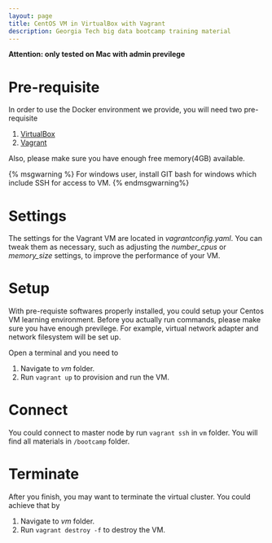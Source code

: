 ```yaml
---
layout: page
title: CentOS VM in VirtualBox with Vagrant
description: Georgia Tech big data bootcamp training material
---
```


**Attention: only tested on Mac with admin previlege**

# Pre-requisite

In order to use the Docker environment we provide, you will need two pre-requisite
1. [VirtualBox](https://www.virtualbox.org/wiki/Downloads)
2. [Vagrant](http://www.vagrantup.com/downloads.html)

Also, please make sure you have enough free memory(4GB) available.

{% msgwarning %}
For windows user, install GIT bash for windows which include SSH for access to VM.
{% endmsgwarning%}

# Settings
The settings for the Vagrant VM are located in *vagrantconfig.yaml*. You can tweak them as necessary, such as adjusting the *number_cpus* or *memory_size* settings, to improve the performance of your VM.

# Setup
With pre-requiste softwares properly installed, you could setup your Centos VM learning environment. Before you actually run commands, please make sure you have enough previlege. For example, virtual network adapter and network filesystem will be set up.

Open a terminal and you need to

1. Navigate to *vm* folder.
2. Run `vagrant up` to provision and run the VM.

# Connect
You could connect to master node by run `vagrant ssh` in `vm` folder. You will find all materials in `/bootcamp` folder.

# Terminate
After you finish, you may want to terminate the virtual cluster. You could achieve that by

1. Navigate to *vm* folder.
2. Run `vagrant destroy -f` to destroy the VM.
